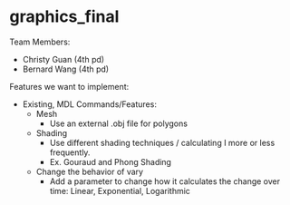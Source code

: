 # graphics_final

Team Members:
* Christy Guan (4th pd)
* Bernard Wang (4th pd)

Features we want to implement:
* Existing, MDL Commands/Features:
  * Mesh
    * Use an external .obj file for polygons
  * Shading
    * Use different shading techniques / calculating I more or less frequently.
    * Ex. Gouraud and Phong Shading
  * Change the behavior of vary
    * Add a parameter to change how it calculates the change over time: Linear, Exponential, Logarithmic
